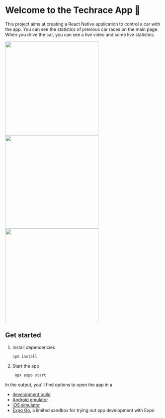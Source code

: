 # Welcome to the Techrace App 👋

This project aims at creating a React Native application to control a car with the app. You can see the statistics of previous car races on the main page. When you drive the car, you can see a live video and some live statistics.

<img src="https://github.com/TallKAway/techrace-app/assets/95865130/6895cd07-9eb8-4a4c-9779-5c96ff0ed34d" width="300">

<img src="https://github.com/TallKAway/techrace-app/assets/95865130/15d8e6d5-20d4-4650-91e0-90c4983fcf61" width="300">

<img src="https://github.com/TallKAway/techrace-app/assets/95865130/9ed66b13-4661-4641-90f5-56c9d0b4b94f" width="300">






## Get started

1. Install dependencies

   ```bash
   npm install
   ```

2. Start the app

   ```bash
    npx expo start
   ```

In the output, you'll find options to open the app in a

- [development build](https://docs.expo.dev/develop/development-builds/introduction/)
- [Android emulator](https://docs.expo.dev/workflow/android-studio-emulator/)
- [iOS simulator](https://docs.expo.dev/workflow/ios-simulator/)
- [Expo Go](https://expo.dev/go), a limited sandbox for trying out app development with Expo

